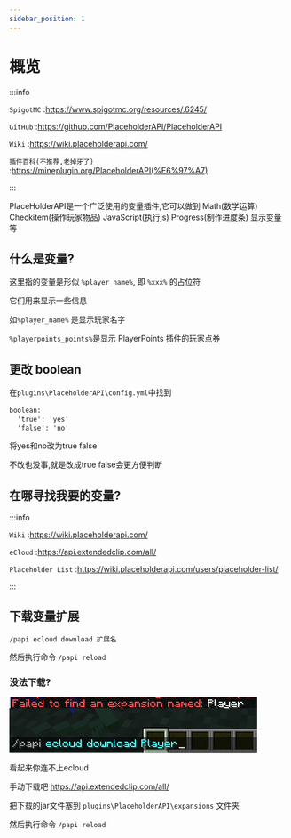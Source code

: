 ```yaml
---
sidebar_position: 1
---
```


# 概览

:::info

`SpigotMC` :https://www.spigotmc.org/resources/.6245/

`GitHub` :https://github.com/PlaceholderAPI/PlaceholderAPI

`Wiki` :https://wiki.placeholderapi.com/

`插件百科(不推荐,老掉牙了)` :https://mineplugin.org/PlaceholderAPI(%E6%97%A7)

:::

PlaceHolderAPI是一个广泛使用的变量插件,它可以做到 Math(数学运算) Checkitem(操作玩家物品) JavaScript(执行js) Progress(制作进度条) 显示变量 等

## 什么是变量?

这里指的变量是形似 `%player_name%`, 即 `%xxx%` 的占位符

它们用来显示一些信息

如`%player_name%` 是显示玩家名字

`%playerpoints_points%`是显示 PlayerPoints 插件的玩家点券

## 更改 boolean

在`plugins\PlaceholderAPI\config.yml`中找到

```
boolean:
  'true': 'yes'
  'false': 'no'
```

将yes和no改为true false

不改也没事,就是改成true false会更方便判断

## 在哪寻找我要的变量?

:::info

`Wiki` :https://wiki.placeholderapi.com/

`eCloud` :https://api.extendedclip.com/all/

`Placeholder List` :https://wiki.placeholderapi.com/users/placeholder-list/

:::

## 下载变量扩展

```
/papi ecloud download 扩展名
```

然后执行命令 `/papi reload`

### 没法下载?

![](_images/概览/变量下载失败.png)

看起来你连不上ecloud

手动下载吧 https://api.extendedclip.com/all/

把下载的jar文件塞到 `plugins\PlaceholderAPI\expansions` 文件夹

然后执行命令 `/papi reload`
